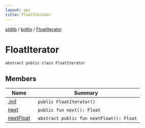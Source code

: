 ```yaml
---
layout: api
title: FloatIterator
---
```

[stdlib](../../index.html) / [kotlin](../index.html) / [FloatIterator](index.html)

# FloatIterator

```
abstract public class FloatIterator
```
## Members
| Name | Summary |
|------|---------|
|[*.init*](_init_.html)|&nbsp;&nbsp;`public FloatIterator()`<br>|
|[next](next.html)|&nbsp;&nbsp;`public fun next(): Float`<br>|
|[nextFloat](nextFloat.html)|&nbsp;&nbsp;`abstract public fun nextFloat(): Float`<br>|
